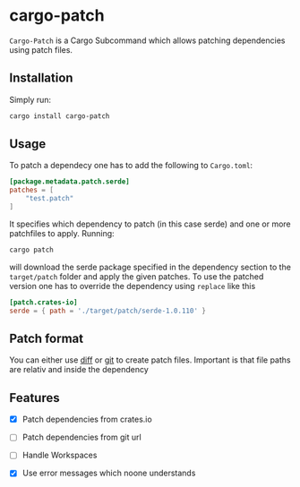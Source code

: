 # cargo-patch

`Cargo-Patch` is a Cargo Subcommand which allows
patching dependencies using patch files.

## Installation

Simply run:

```sh
cargo install cargo-patch
```

## Usage

To patch a dependecy one has to add the following
to `Cargo.toml`:

```toml
[package.metadata.patch.serde]
patches = [
    "test.patch"
]
```

It specifies which dependency to patch (in this case
serde) and one or more patchfiles to apply. Running:

```sh
cargo patch
```

will download the serde package specified in the
dependency section to the `target/patch` folder
and apply the given patches. To use the patched
version one has to override the dependency using
`replace` like this

```toml
[patch.crates-io]
serde = { path = './target/patch/serde-1.0.110' }
```

## Patch format

You can either use [diff](http://man7.org/linux/man-pages/man1/diff.1.html) or
[git](https://linux.die.net/man/1/git) to create patch files. Important is that
file paths are relativ and inside the dependency

## Features
- [x] Patch dependencies from crates.io
- [ ] Patch dependencies from git url
- [ ] Handle Workspaces
- [x] Use error messages which noone understands

